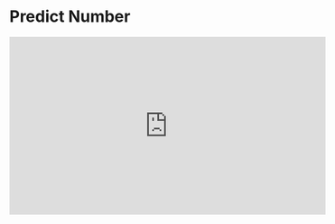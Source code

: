 # Predict Number

<iframe width="560" height="315"
    src="https://www.youtube.com/embed/oGhLnEbVNk4?si=_xM_W6X1Zb8anf4O&loop=1&autoplay=1"
    title="Optional task"
    frameborder="0"
    allow="accelerometer; autoplay; clipboard-write; encrypted-media; gyroscope; picture-in-picture; web-share"
    referrerpolicy="strict-origin-when-cross-origin" allowfullscreen>
</iframe>
